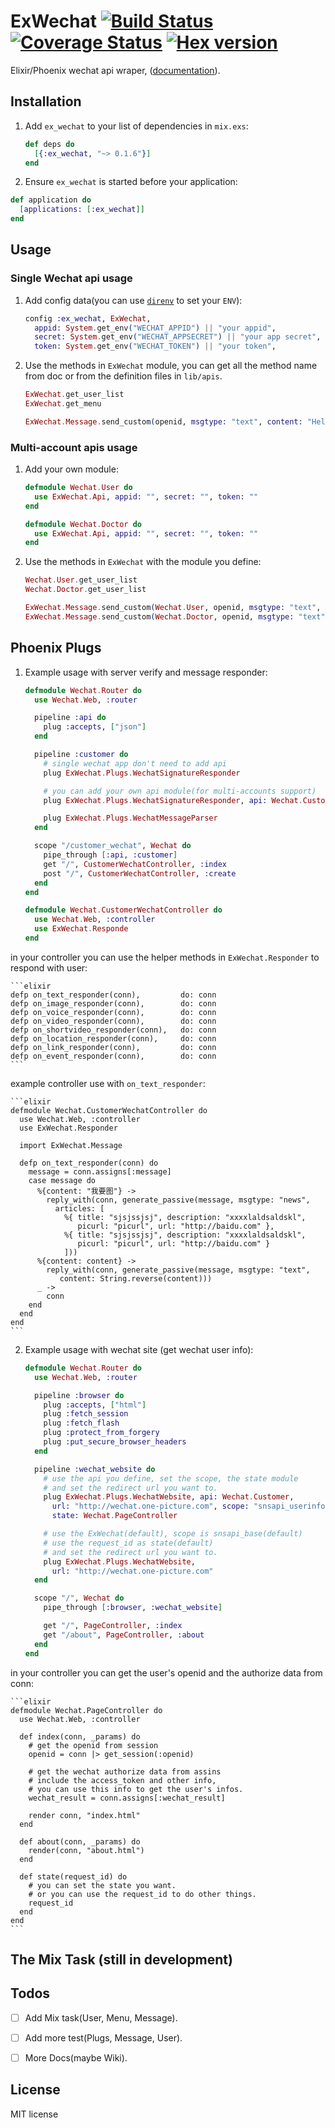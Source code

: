 # ExWechat [![Build Status](https://travis-ci.org/h1u2i3/ex_wechat.svg?branch=master)](https://travis-ci.org/h1u2i3/ex_wechat.svg?branch=master) [![Coverage Status](https://coveralls.io/repos/github/h1u2i3/ex_wechat/badge.svg?branch=master)](https://coveralls.io/github/h1u2i3/ex_wechat?branch=master) [![Hex version](https://img.shields.io/hexpm/v/ex_wechat.svg "Hex version")](https://hex.pm/packages/ex_wechat)

Elixir/Phoenix wechat api wraper, ([documentation](http://hexdocs.pm/ex_wechat/)).

## Installation

1. Add `ex_wechat` to your list of dependencies in `mix.exs`:

    ```elixir
    def deps do
      [{:ex_wechat, "~> 0.1.6"}]
    end
    ```

2. Ensure `ex_wechat` is started before your application:

  ```elixir
  def application do
    [applications: [:ex_wechat]]
  end
  ```

## Usage

### Single Wechat api usage
1. Add config data(you can use [`direnv`](https://github.com/direnv/direnv) to set your `ENV`):

    ```elixir
    config :ex_wechat, ExWechat,
      appid: System.get_env("WECHAT_APPID") || "your appid",
      secret: System.get_env("WECHAT_APPSECRET") || "your app secret",
      token: System.get_env("WECHAT_TOKEN") || "your token",
    ```

2. Use the methods in `ExWechat` module, you can get all the method name
   from doc or from the definition files in `lib/apis`.

    ```elixir
    ExWechat.get_user_list
    ExWechat.get_menu

    ExWechat.Message.send_custom(openid, msgtype: "text", content: "Hello!")
    ```

### Multi-account apis usage
1. Add your own module:

    ```elixir
    defmodule Wechat.User do
      use ExWechat.Api, appid: "", secret: "", token: ""
    end

    defmodule Wechat.Doctor do
      use ExWechat.Api, appid: "", secret: "", token: ""
    end
    ```

2. Use the methods in `ExWechat` with the module you define:

    ```elixir
    Wechat.User.get_user_list
    Wechat.Doctor.get_user_list

    ExWechat.Message.send_custom(Wechat.User, openid, msgtype: "text", content: "Hello!")
    ExWechat.Message.send_custom(Wechat.Doctor, openid, msgtype: "text", content: "Hello!")
    ```

## Phoenix Plugs
1. Example usage with server verify and message responder:

    ```elixir
    defmodule Wechat.Router do
      use Wechat.Web, :router

      pipeline :api do
        plug :accepts, ["json"]
      end

      pipeline :customer do
        # single wechat app don't need to add api
        plug ExWechat.Plugs.WechatSignatureResponder

        # you can add your own api module(for multi-accounts support)
        plug ExWechat.Plugs.WechatSignatureResponder, api: Wechat.Customer

        plug ExWechat.Plugs.WechatMessageParser
      end

      scope "/customer_wechat", Wechat do
        pipe_through [:api, :customer]
        get "/", CustomerWechatController, :index
        post "/", CustomerWechatController, :create
      end
    end

    defmodule Wechat.CustomerWechatController do
      use Wechat.Web, :controller
      use ExWechat.Responde
    end
    ```
in your controller you can use the helper methods in `ExWechat.Responder`
to respond with user:

    ```elixir
    defp on_text_responder(conn),         do: conn
    defp on_image_responder(conn),        do: conn
    defp on_voice_responder(conn),        do: conn
    defp on_video_responder(conn),        do: conn
    defp on_shortvideo_responder(conn),   do: conn
    defp on_location_responder(conn),     do: conn
    defp on_link_responder(conn),         do: conn
    defp on_event_responder(conn),        do: conn
    ```
example controller use with `on_text_responder`:

    ```elixir
    defmodule Wechat.CustomerWechatController do
      use Wechat.Web, :controller
      use ExWechat.Responder

      import ExWechat.Message

      defp on_text_responder(conn) do
        message = conn.assigns[:message]
        case message do
          %{content: "我要图"} ->
            reply_with(conn, generate_passive(message, msgtype: "news",
              articles: [
                %{ title: "sjsjssjsj", description: "xxxxlaldsaldskl",
                   picurl: "picurl", url: "http://baidu.com" },
                %{ title: "sjsjssjsj", description: "xxxxlaldsaldskl",
                   picurl: "picurl", url: "http://baidu.com" }
                ]))
          %{content: content} ->
            reply_with(conn, generate_passive(message, msgtype: "text",
               content: String.reverse(content)))
          _ ->
            conn
        end
      end
    end
    ```

2. Example usage with wechat site (get wechat user info):

    ```elixir
    defmodule Wechat.Router do
      use Wechat.Web, :router

      pipeline :browser do
        plug :accepts, ["html"]
        plug :fetch_session
        plug :fetch_flash
        plug :protect_from_forgery
        plug :put_secure_browser_headers
      end

      pipeline :wechat_website do
        # use the api you define, set the scope, the state module
        # and set the redirect url you want to.
        plug ExWechat.Plugs.WechatWebsite, api: Wechat.Customer,
          url: "http://wechat.one-picture.com", scope: "snsapi_userinfo",
          state: Wechat.PageController

        # use the ExWechat(default), scope is snsapi_base(default)
        # use the request_id as state(default)
        # and set the redirect url you want to.
        plug ExWechat.Plugs.WechatWebsite,
          url: "http://wechat.one-picture.com"
      end

      scope "/", Wechat do
        pipe_through [:browser, :wechat_website]

        get "/", PageController, :index
        get "/about", PageController, :about
      end
    end
    ```
in your controller you can get the user's openid and the authorize data from conn:

    ```elixir
    defmodule Wechat.PageController do
      use Wechat.Web, :controller

      def index(conn, _params) do
        # get the openid from session
        openid = conn |> get_session(:openid)

        # get the wechat authorize data from assins
        # include the access_token and other info,
        # you can use this info to get the user's infos.
        wechat_result = conn.assigns[:wechat_result]

        render conn, "index.html"
      end

      def about(conn, _params) do
        render(conn, "about.html")
      end

      def state(request_id) do
        # you can set the state you want.
        # or you can use the request_id to do other things.
        request_id
      end
    end
    ```

## The Mix Task (still in development)




## Todos

- [ ] Add Mix task(User, Menu, Message).
- [ ] Add more test(Plugs, Message, User).
- [ ] More Docs(maybe Wiki).


## License
MIT license
